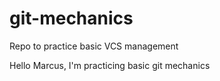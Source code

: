 # git-mechanics
Repo to practice basic VCS management

Hello Marcus, I'm practicing basic git mechanics
